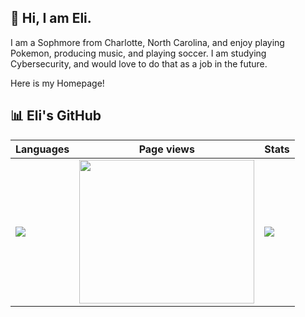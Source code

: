 ## 👋 Hi, I am Eli.

I am a Sophmore from Charlotte, North Carolina, and enjoy playing Pokemon, producing music, and playing soccer. I am studying Cybersecurity, and would love to do that as a job in the future.

Here is my Homepage!


## 📊 Eli's GitHub

|Languages |Page views|Stats|
|--------------|------------|------------|
|![](https://github-readme-stats.vercel.app/api/top-langs/?username=elijahorren&layout=compact&langs_count=8&theme=dark)|<a href='https://clustrmaps.com/site/1c87u'  title='Visit tracker'><img src='//clustrmaps.com/map_v2.png?cl=ffffff&w=a&t=n&d=o8OVZBlR6VwusuhjV4r7MSlFM1Q3cuSsNP1Yg-zA_gE' width="280" height="230" /></a>|![](https://github-readme-stats.vercel.app/api?username=elijahorren&count_private=true&show_icons=true&rank_icon=github&theme=dark&include_all_commits=true)|![](https://github-readme-stats.vercel.app/api?username=elijahorren&count_private=true&show_icons=true&rank_icon=github&theme=dark&include_all_commits=true)| 
